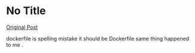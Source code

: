 # No Title

[Original Post](https://discourse.onlinedegree.iitm.ac.in/t/171141/156)

<p>dockerfile is spelling mistake it should be Dockerfile same thing happened to me .</p>